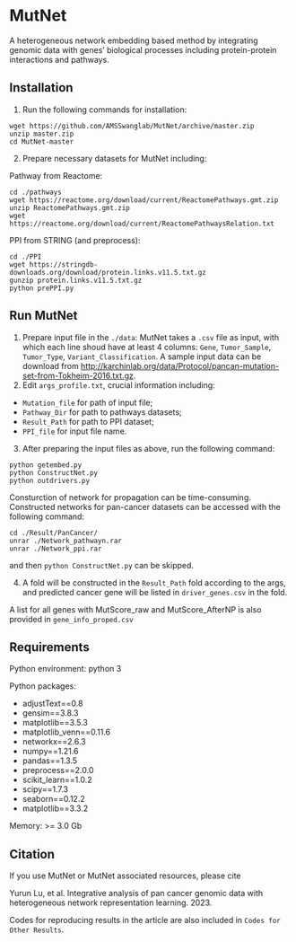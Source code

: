 # MutNet
A heterogeneous network embedding based method by integrating genomic data with genes’ biological processes including protein-protein interactions and pathways.
## Installation
1. Run the following commands for installation:
```
wget https://github.com/AMSSwanglab/MutNet/archive/master.zip  
unzip master.zip
cd MutNet-master
```  
2. Prepare necessary datasets for MutNet including:

Pathway from Reactome:
```
cd ./pathways
wget https://reactome.org/download/current/ReactomePathways.gmt.zip
unzip ReactomePathways.gmt.zip
wget https://reactome.org/download/current/ReactomePathwaysRelation.txt
```
PPI from STRING (and preprocess):
```
cd ./PPI
wget https://stringdb-downloads.org/download/protein.links.v11.5.txt.gz
gunzip protein.links.v11.5.txt.gz
python prePPI.py
```

## Run MutNet
1. Prepare input file in the `./data`: MutNet takes a `.csv` file as input, with which each line shoud have at least 4 columns: `Gene`, `Tumor_Sample`, `Tumor_Type`, `Variant_Classification`. A sample input data can be download from http://karchinlab.org/data/Protocol/pancan-mutation-set-from-Tokheim-2016.txt.gz.
2. Edit `args_profile.txt`, crucial information including:
*  `Mutation_file` for path of input file; 
*  `Pathway_Dir` for path to pathways datasets;
*  `Result_Path` for path to PPI dataset; 
*  `PPI_file` for input file name.
3. After preparing the input files as above, run the following command:
```
python getembed.py
python ConstructNet.py
python outdrivers.py
```
Consturction of network for propagation can be time-consuming. Constructed networks for pan-cancer datasets can be accessed with the following command:
```
cd ./Result/PanCancer/
unrar ./Network_pathwayn.rar
unrar ./Network_ppi.rar
```
and then `python ConstructNet.py` can be skipped.

4. A fold will be constructed in the `Result_Path` fold according to the args, and predicted cancer gene will be listed in `driver_genes.csv` in the fold.

A list for all genes with MutScore_raw and MutScore_AfterNP is also provided in `gene_info_proped.csv`

## Requirements
Python environment: python 3

Python packages: 
*  adjustText==0.8
*  gensim==3.8.3
*  matplotlib==3.5.3
*  matplotlib_venn==0.11.6
*  networkx==2.6.3
*  numpy==1.21.6
*  pandas==1.3.5
*  preprocess==2.0.0
*  scikit_learn==1.0.2
*  scipy==1.7.3
*  seaborn==0.12.2
*  matplotlib==3.3.2

Memory: >= 3.0 Gb

## Citation

If you use MutNet or MutNet associated resources, please cite

Yurun Lu, et al. Integrative analysis of pan cancer genomic data with heterogeneous network representation learning. 2023.

Codes for reproducing results in the article are also included in `Codes for Other Results`.


